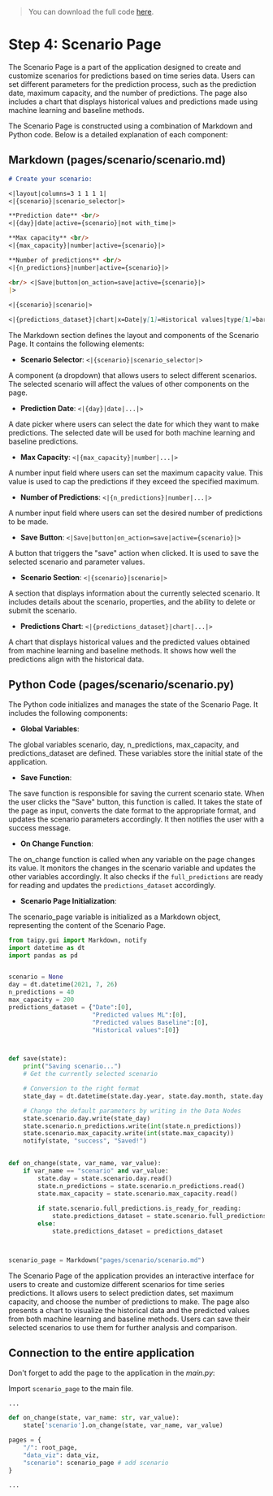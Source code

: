 > You can download the full code [here](https://github.com/Avaiga/taipy-getting-started/tree/develop/src).

# Step 4: Scenario Page

The Scenario Page is a part of the application designed to create and customize scenarios for predictions based on time series data. Users can set different parameters for the prediction process, such as the prediction date, maximum capacity, and the number of predictions. The page also includes a chart that displays historical values and predictions made using machine learning and baseline methods.


The Scenario Page is constructed using a combination of Markdown and Python code. Below is a detailed explanation of each component:

## Markdown (pages/scenario/scenario.md)

```markdown
# Create your scenario:

<|layout|columns=3 1 1 1 1|
<|{scenario}|scenario_selector|>

**Prediction date** <br/>
<|{day}|date|active={scenario}|not with_time|>

**Max capacity** <br/>
<|{max_capacity}|number|active={scenario}|>

**Number of predictions** <br/>
<|{n_predictions}|number|active={scenario}|>

<br/> <|Save|button|on_action=save|active={scenario}|>
|>
 
<|{scenario}|scenario|>

<|{predictions_dataset}|chart|x=Date|y[1]=Historical values|type[1]=bar|y[2]=Predicted values ML|y[3]=Predicted values Baseline|>
```

The Markdown section defines the layout and components of the Scenario Page. It contains the following elements:

- **Scenario Selector**: `<|{scenario}|scenario_selector|>`

A component (a dropdown) that allows users to select different scenarios. The selected scenario will affect the values of other components on the page.

- **Prediction Date**: `<|{day}|date|...|>`

A date picker where users can select the date for which they want to make predictions. The selected date will be used for both machine learning and baseline predictions.

- **Max Capacity**: `<|{max_capacity}|number|...|>`

A number input field where users can set the maximum capacity value. This value is used to cap the predictions if they exceed the specified maximum.

- **Number of Predictions**: `<|{n_predictions}|number|...|>`

A number input field where users can set the desired number of predictions to be made.

- **Save Button**: `<|Save|button|on_action=save|active={scenario}|>`

A button that triggers the "save" action when clicked. It is used to save the selected scenario and parameter values.

- **Scenario Section**: `<|{scenario}|scenario|>`

A section that displays information about the currently selected scenario. It includes details about the scenario, properties, and the ability to delete or submit the scenario.

- **Predictions Chart**: `<|{predictions_dataset}|chart|...|>`

A chart that displays historical values and the predicted values obtained from machine learning and baseline methods. It shows how well the predictions align with the historical data.


## Python Code (pages/scenario/scenario.py)

The Python code initializes and manages the state of the Scenario Page. It includes the following components:

- **Global Variables**:

The global variables scenario, day, n_predictions, max_capacity, and predictions_dataset are defined. These variables store the initial state of the application.

- **Save Function**:

The save function is responsible for saving the current scenario state. When the user clicks the "Save" button, this function is called. It takes the state of the page as input, converts the date format to the appropriate format, and updates the scenario parameters accordingly. It then notifies the user with a success message.

- **On Change Function**:

The on_change function is called when any variable on the page changes its value. It monitors the changes in the scenario variable and updates the other variables accordingly. It also checks if the `full_predictions` are ready for reading and updates the `predictions_dataset` accordingly.

- **Scenario Page Initialization**:

The scenario_page variable is initialized as a Markdown object, representing the content of the Scenario Page.

```python
from taipy.gui import Markdown, notify
import datetime as dt
import pandas as pd


scenario = None
day = dt.datetime(2021, 7, 26)
n_predictions = 40
max_capacity = 200
predictions_dataset = {"Date":[0], 
                       "Predicted values ML":[0],
                       "Predicted values Baseline":[0],
                       "Historical values":[0]}



def save(state):
    print("Saving scenario...")
    # Get the currently selected scenario

    # Conversion to the right format
    state_day = dt.datetime(state.day.year, state.day.month, state.day.day)

    # Change the default parameters by writing in the Data Nodes
    state.scenario.day.write(state_day)
    state.scenario.n_predictions.write(int(state.n_predictions))
    state.scenario.max_capacity.write(int(state.max_capacity))
    notify(state, "success", "Saved!")
    

def on_change(state, var_name, var_value):
    if var_name == "scenario" and var_value:
        state.day = state.scenario.day.read()
        state.n_predictions = state.scenario.n_predictions.read()
        state.max_capacity = state.scenario.max_capacity.read()
        
        if state.scenario.full_predictions.is_ready_for_reading:
            state.predictions_dataset = state.scenario.full_predictions.read()
        else:
            state.predictions_dataset = predictions_dataset



scenario_page = Markdown("pages/scenario/scenario.md")
```


The Scenario Page of the application provides an interactive interface for users to create and customize different scenarios for time series predictions. It allows users to select prediction dates, set maximum capacity, and choose the number of predictions to make. The page also presents a chart to visualize the historical data and the predicted values from both machine learning and baseline methods. Users can save their selected scenarios to use them for further analysis and comparison. 

## Connection to the entire application

Don't forget to add the page to the application in the *main.py*:

Import `scenario_page` to the main file.

```python
...

def on_change(state, var_name: str, var_value):
    state['scenario'].on_change(state, var_name, var_value)

pages = {
    "/": root_page,
    "data_viz": data_viz,
    "scenario": scenario_page # add scenario
}

...
```